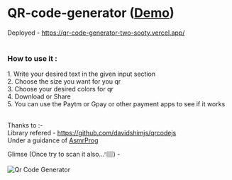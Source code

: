 # QR-code-generator (<a href = "https://qr-code-generator-two-sooty.vercel.app/">Demo</a>)

Deployed - https://qr-code-generator-two-sooty.vercel.app/  <br/><br/>
<h3>How to use it : </h3> 
1. Write your desired text in the given input section<br/>
2. Choose the size you want for you qr<br/>
3. Choose your desired colors for qr<br/>
4. Download or Share<br/>
5. You can use the Paytm or Gpay or other payment apps to see if it works <br/><br/>


Thanks to :-  
Library refered - https://github.com/davidshimjs/qrcodejs <br/>
Under a guidance of <a href="https://github.com/AsmrProg-YT">AsmrProg</a>

Glimse (Once try to scan it also...👇🏽) -  <br/><br/>
![Qr Code Generator](https://github.com/AaadityaG/QR-code-generator/assets/114663382/f4135030-3f11-4e2f-bd86-095902f03e25)


